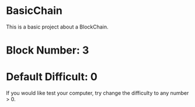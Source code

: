 # BasicChain
 This is a basic project about a BlockChain.
# Block Number: 3
# Default Difficult: 0
 If you would like test your computer, try change the difficulty to any number > 0.
